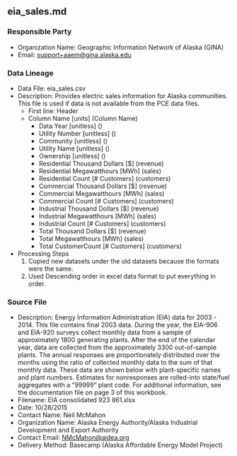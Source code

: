 ## eia_sales.md

### Responsible Party
  * Organization Name: Geographic Information Network of Alaska (GINA)
  * Email: support+aaem@gina.alaska.edu

### Data Lineage
  * Data File: eia_sales.csv
  * Description: Provides electric sales information for Alaska communities. This file is used if data is not available from the PCE data files.  
    * First line: Header
    * Column Name [units] (Column Name)
      * Data Year [unitless] ()
      * Utility Number [unitless] ()
      * Community [unitless] ()
      * Utility Name [unitless] ()
      * Ownership [unitless] ()
      * Residential Thousand Dollars [$] (revenue)
      * Residential Megawatthours [MWh] (sales)
      * Residential Count [# Customers] (customers)
      * Commercial Thousand Dollars [$] (revenue)
      * Commercial Megawatthours [MWh] (sales)
      * Commercial Count [# Customers] (customers)
      * Industrial Thousand Dollars [$] (revenue)
      * Industrial Megawatthours [MWh] (sales)
      * Industrial Count [# Customers] (customers)
      * Total Thousand Dollars [$] (revenue)
      * Total Megawatthours [MWh] (sales)
      * Total CustomerCount [# Customers] (customers)
  * Processing Steps
    1. Copied new datasets under the old datasets because the formats were the same.
    2. Used Descending order in excel data format to put everything in order.

### Source File
  * Description: Energy Information Administration (EIA) data for 2003 - 2014. This file contains final 2003 data.  During the year, the EIA-906 and EIA-920 surveys collect monthly data from a sample of approximately 1800 generating plants.   After the end of the calendar year, data are collected from the approximately 3300 out-of-sample plants.  The annual responses are proportionately distributed over the months using the ratio of collected monthly data to the sum of that monthly data.  These data are shown below with plant-specific names and plant numbers.  Estimates for nonresponses are rolled-into state/fuel aggregates with a “99999” plant code.  For additional information, see the documentation file on page 3 of this workbook.
  * Filename: EIA consolidated 923 861.xlsx
  * Date: 10/28/2015
  * Contact Name: Neil McMahon
  * Organization Name: Alaska Energy Authority/Alaska Industrial Development and Export Authority
  * Contact Email: NMcMahon@aidea.org
  * Delivery Method: Basecamp (Alaska Affordable Energy Model Project)
